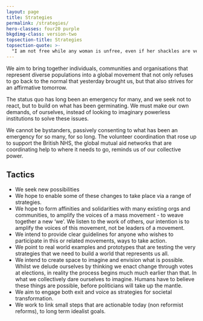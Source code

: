 ```yaml
---
layout: page
title: Strategies
permalink: /strategies/
hero-classes: four20 purple
bkgdimg-class: version-two
topsection-title: Strategies
topsection-quote: >-
  "I am not free while any woman is unfree, even if her shackles are very different from my own."<br/>&mdash;Audre Lorde
---
```


We aim to bring together individuals, communities and organisations that represent diverse populations into a global movement that not only refuses to go back to the normal that yesterday brought us, but that also strives for an affirmative tomorrow.

The status quo has long been an emergency for many, and we seek not to react, but to build on what has been germinating. We must make our own demands, of ourselves, instead of looking to imaginary powerless institutions to solve these issues.

We cannot be bystanders, passively consenting to what has been an emergency for so many, for so long.  The volunteer coordination that rose up to support the British NHS, the global mutual aid networks that are coordinating help to where it needs to go, reminds us of our collective power.

## Tactics
- We seek new possibilities
- We hope to enable some of these changes to take place via a range of strategies. 
- We hope to form affinities and solidarities with many existing orgs and communities, to amplify the voices of a mass movement - to weave together a new ‘we’. We listen to the work of others, our intention is to amplify the voices of this movement, not be leaders of a movement. 
- We intend to provide clear guidelines for anyone who wishes to participate in this or related movements, ways to take action. 
- We point to real world examples and prototypes that are testing the very strategies that we need to build a world that represents us all. 
- We intend to create space to imagine and envision what is possible. Whilst we delude ourselves by thinking we enact change through votes at elections, in reality the process begins much much earlier than that. In what we collectively dare ourselves to imagine. Humans have to believe these things are possible, before politicians will take up the mantle. 
- We aim to engage both exit and voice as strategies for societal transformation. 
- We work to link small steps that are actionable today (non reformist reforms), to long term idealist goals.